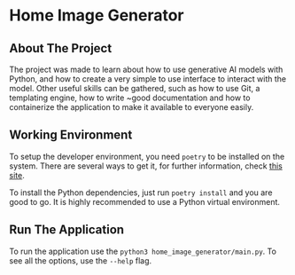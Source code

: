 # Home Image Generator

## About The Project

The project was made to learn about how to use generative AI models with Python, and how to create a very simple
to use interface to interact with the model. Other useful skills can be gathered, such as how to use Git,
a templating engine, how to write ~good documentation and how to containerize the application to make it
available to everyone easily.

## Working Environment

To setup the developer environment, you need `poetry` to be installed on the system. There are several ways
to get it, for further information, check [this site](https://python-poetry.org/docs/#installation).

To install the Python dependencies, just run `poetry install` and you are good to go. It is highly recommended
to use a Python virtual environment.

## Run The Application

To run the application use the `python3 home_image_generator/main.py`. To see all the options, use the `--help` flag.
